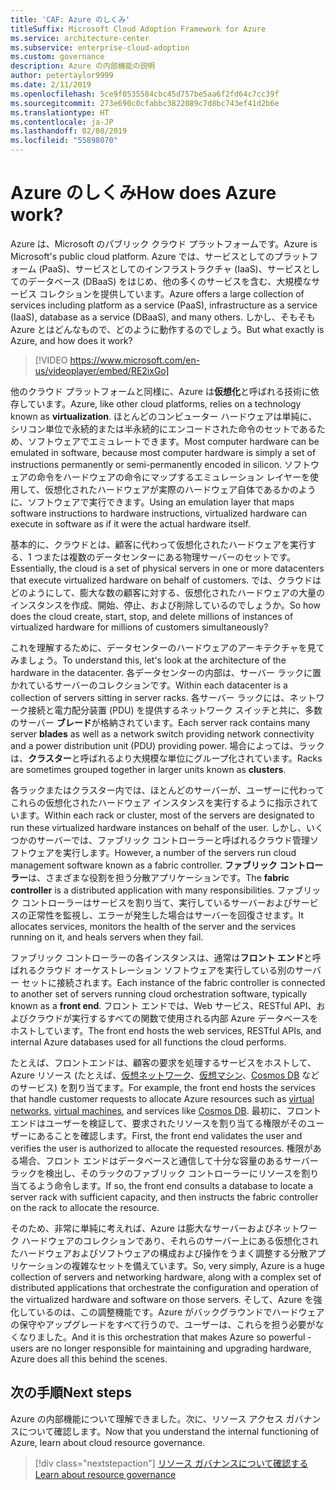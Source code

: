 ```yaml
---
title: 'CAF: Azure のしくみ'
titleSuffix: Microsoft Cloud Adoption Framework for Azure
ms.service: architecture-center
ms.subservice: enterprise-cloud-adoption
ms.custom: governance
description: Azure の内部機能の説明
author: petertaylor9999
ms.date: 2/11/2019
ms.openlocfilehash: 5ce9f0535584cbc45d757be5aa6f2fd64c7cc39f
ms.sourcegitcommit: 273e690c0cfabbc3822089c7d8bc743ef41d2b6e
ms.translationtype: HT
ms.contentlocale: ja-JP
ms.lasthandoff: 02/08/2019
ms.locfileid: "55898070"
---
```

<!-- markdownlint-disable MD026 -->

# <a name="how-does-azure-work"></a><span data-ttu-id="6e7fd-103">Azure のしくみ</span><span class="sxs-lookup"><span data-stu-id="6e7fd-103">How does Azure work?</span></span>

<span data-ttu-id="6e7fd-104">Azure は、Microsoft のパブリック クラウド プラットフォームです。</span><span class="sxs-lookup"><span data-stu-id="6e7fd-104">Azure is Microsoft's public cloud platform.</span></span> <span data-ttu-id="6e7fd-105">Azure では、サービスとしてのプラットフォーム (PaaS)、サービスとしてのインフラストラクチャ (IaaS)、サービスとしてのデータベース (DBaaS) をはじめ、他の多くのサービスを含む、大規模なサービス コレクションを提供しています。</span><span class="sxs-lookup"><span data-stu-id="6e7fd-105">Azure offers a large collection of services including platform as a service (PaaS), infrastructure as a service (IaaS), database as a service (DBaaS), and many others.</span></span> <span data-ttu-id="6e7fd-106">しかし、そもそも Azure とはどんなもので、どのように動作するのでしょう。</span><span class="sxs-lookup"><span data-stu-id="6e7fd-106">But what exactly is Azure, and how does it work?</span></span>

> [!VIDEO https://www.microsoft.com/en-us/videoplayer/embed/RE2ixGo]

<span data-ttu-id="6e7fd-107">他のクラウド プラットフォームと同様に、Azure は**仮想化**と呼ばれる技術に依存しています。</span><span class="sxs-lookup"><span data-stu-id="6e7fd-107">Azure, like other cloud platforms, relies on a technology known as **virtualization**.</span></span> <span data-ttu-id="6e7fd-108">ほとんどのコンピューター ハードウェアは単純に、シリコン単位で永続的または半永続的にエンコードされた命令のセットであるため、ソフトウェアでエミュレートできます。</span><span class="sxs-lookup"><span data-stu-id="6e7fd-108">Most computer hardware can be emulated in software, because most computer hardware is simply a set of instructions permanently or semi-permanently encoded in silicon.</span></span> <span data-ttu-id="6e7fd-109">ソフトウェアの命令をハードウェアの命令にマップするエミュレーション レイヤーを使用して、仮想化されたハードウェアが実際のハードウェア自体であるかのように、ソフトウェアで実行できます。</span><span class="sxs-lookup"><span data-stu-id="6e7fd-109">Using an emulation layer that maps software instructions to hardware instructions, virtualized hardware can execute in software as if it were the actual hardware itself.</span></span>

<span data-ttu-id="6e7fd-110">基本的に、クラウドとは、顧客に代わって仮想化されたハードウェアを実行する、1 つまたは複数のデータセンターにある物理サーバーのセットです。</span><span class="sxs-lookup"><span data-stu-id="6e7fd-110">Essentially, the cloud is a set of physical servers in one or more datacenters that execute virtualized hardware on behalf of customers.</span></span> <span data-ttu-id="6e7fd-111">では、クラウドはどのようにして、膨大な数の顧客に対する、仮想化されたハードウェアの大量のインスタンスを作成、開始、停止、および削除しているのでしょうか。</span><span class="sxs-lookup"><span data-stu-id="6e7fd-111">So how does the cloud create, start, stop, and delete millions of instances of virtualized hardware for millions of customers simultaneously?</span></span>

<span data-ttu-id="6e7fd-112">これを理解するために、データセンターのハードウェアのアーキテクチャを見てみましょう。</span><span class="sxs-lookup"><span data-stu-id="6e7fd-112">To understand this, let's look at the architecture of the hardware in the datacenter.</span></span>  <span data-ttu-id="6e7fd-113">各データセンターの内部は、サーバー ラックに置かれているサーバーのコレクションです。</span><span class="sxs-lookup"><span data-stu-id="6e7fd-113">Within each datacenter is a collection of servers sitting in server racks.</span></span> <span data-ttu-id="6e7fd-114">各サーバー ラックには、ネットワーク接続と電力配分装置 (PDU) を提供するネットワーク スイッチと共に、多数のサーバー **ブレード**が格納されています。</span><span class="sxs-lookup"><span data-stu-id="6e7fd-114">Each server rack contains many server **blades** as well as a network switch providing network connectivity and a power distribution unit (PDU) providing power.</span></span> <span data-ttu-id="6e7fd-115">場合によっては、ラックは、**クラスター**と呼ばれるより大規模な単位にグループ化されています。</span><span class="sxs-lookup"><span data-stu-id="6e7fd-115">Racks are sometimes grouped together in larger units known as **clusters**.</span></span>

<span data-ttu-id="6e7fd-116">各ラックまたはクラスター内では、ほとんどのサーバーが、ユーザーに代わってこれらの仮想化されたハードウェア インスタンスを実行するように指示されています。</span><span class="sxs-lookup"><span data-stu-id="6e7fd-116">Within each rack or cluster, most of the servers are designated to run these virtualized hardware instances on behalf of the user.</span></span> <span data-ttu-id="6e7fd-117">しかし、いくつかのサーバーでは、ファブリック コントローラーと呼ばれるクラウド管理ソフトウェアを実行します。</span><span class="sxs-lookup"><span data-stu-id="6e7fd-117">However, a number of the servers run cloud management software known as a fabric controller.</span></span> <span data-ttu-id="6e7fd-118">**ファブリック コントローラー**は、さまざまな役割を担う分散アプリケーションです。</span><span class="sxs-lookup"><span data-stu-id="6e7fd-118">The **fabric controller** is a distributed application with many responsibilities.</span></span> <span data-ttu-id="6e7fd-119">ファブリック コントローラーはサービスを割り当て、実行しているサーバーおよびサービスの正常性を監視し、エラーが発生した場合はサーバーを回復させます。</span><span class="sxs-lookup"><span data-stu-id="6e7fd-119">It allocates services, monitors the health of the server and the services running on it, and heals servers when they fail.</span></span>

<span data-ttu-id="6e7fd-120">ファブリック コントローラーの各インスタンスは、通常は**フロント エンド**と呼ばれるクラウド オーケストレーション ソフトウェアを実行している別のサーバー セットに接続されます。</span><span class="sxs-lookup"><span data-stu-id="6e7fd-120">Each instance of the fabric controller is connected to another set of servers running cloud orchestration software, typically known as a **front end**.</span></span> <span data-ttu-id="6e7fd-121">フロント エンドでは、Web サービス、RESTful API、およびクラウドが実行するすべての関数で使用される内部 Azure データベースをホストしています。</span><span class="sxs-lookup"><span data-stu-id="6e7fd-121">The front end hosts the web services, RESTful APIs, and internal Azure databases used for all functions the cloud performs.</span></span>

<span data-ttu-id="6e7fd-122">たとえば、フロントエンドは、顧客の要求を処理するサービスをホストして、Azure リソース (たとえば、[仮想ネットワーク][vnet]、[仮想マシン][vms]、[Cosmos DB][cosmosdb] などのサービス) を割り当てます。</span><span class="sxs-lookup"><span data-stu-id="6e7fd-122">For example, the front end hosts the services that handle customer requests to allocate Azure resources such as [virtual networks][vnet], [virtual machines][vms], and services like [Cosmos DB][cosmosdb].</span></span> <span data-ttu-id="6e7fd-123">最初に、フロント エンドはユーザーを検証して、要求されたリソースを割り当てる権限がそのユーザーにあることを確認します。</span><span class="sxs-lookup"><span data-stu-id="6e7fd-123">First, the front end validates the user and verifies the user is authorized to allocate the requested resources.</span></span> <span data-ttu-id="6e7fd-124">権限がある場合、フロント エンドはデータベースと通信して十分な容量のあるサーバー ラックを検出し、そのラックのファブリック コントローラーにリソースを割り当てるよう命令します。</span><span class="sxs-lookup"><span data-stu-id="6e7fd-124">If so, the front end consults a database to locate a server rack with sufficient capacity, and then instructs the fabric controller on the rack to allocate the resource.</span></span>

<span data-ttu-id="6e7fd-125">そのため、非常に単純に考えれば、Azure は膨大なサーバーおよびネットワーク ハードウェアのコレクションであり、それらのサーバー上にある仮想化されたハードウェアおよびソフトウェアの構成および操作をうまく調整する分散アプリケーションの複雑なセットを備えています。</span><span class="sxs-lookup"><span data-stu-id="6e7fd-125">So, very simply, Azure is a huge collection of servers and networking hardware, along with a complex set of distributed applications that orchestrate the configuration and operation of the virtualized hardware and software on those servers.</span></span> <span data-ttu-id="6e7fd-126">そして、Azure を強化しているのは、この調整機能です。Azure がバックグラウンドでハードウェアの保守やアップグレードをすべて行うので、ユーザーは、これらを担う必要がなくなりました。</span><span class="sxs-lookup"><span data-stu-id="6e7fd-126">And it is this orchestration that makes Azure so powerful - users are no longer responsible for maintaining and upgrading hardware, Azure does all this behind the scenes.</span></span>

## <a name="next-steps"></a><span data-ttu-id="6e7fd-127">次の手順</span><span class="sxs-lookup"><span data-stu-id="6e7fd-127">Next steps</span></span>

<span data-ttu-id="6e7fd-128">Azure の内部機能について理解できました。次に、リソース アクセス ガバナンスについて確認します。</span><span class="sxs-lookup"><span data-stu-id="6e7fd-128">Now that you understand the internal functioning of Azure, learn about cloud resource governance.</span></span>

> [!div class="nextstepaction"]
> [<span data-ttu-id="6e7fd-129">リソース ガバナンスについて確認する</span><span class="sxs-lookup"><span data-stu-id="6e7fd-129">Learn about resource governance</span></span>](what-is-governance.md)

<!-- Links -->

[cosmosdb]: /azure/cosmos-db/introduction
[docs-add-users-to-aad]: /azure/active-directory/add-users-azure-active-directory?toc=/azure/architecture/cloud-adoption-guide/toc.json
[vms]: /azure/virtual-machines/
[vnet]: /azure/virtual-network/virtual-networks-overview
